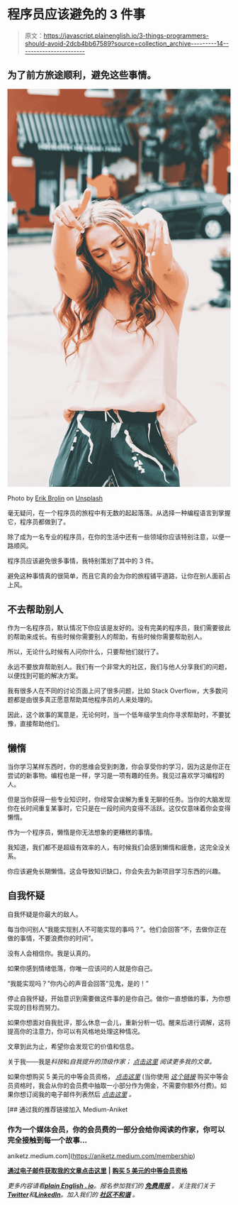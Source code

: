 # 程序员应该避免的 3 件事

> 原文：<https://javascript.plainenglish.io/3-things-programmers-should-avoid-2dcb4bb67589?source=collection_archive---------14----------------------->

## 为了前方旅途顺利，避免这些事情。

![](img/19fa709485f76a9013634a8e00ba64c9.png)

Photo by [Erik Brolin](https://unsplash.com/@erik_brolin?utm_source=medium&utm_medium=referral) on [Unsplash](https://unsplash.com?utm_source=medium&utm_medium=referral)

毫无疑问，在一个程序员的旅程中有无数的起起落落。从选择一种编程语言到掌握它，程序员都做到了。

除了成为一名专业的程序员，在你的生活中还有一些领域你应该特别注意，以便一路顺风。

程序员应该避免很多事情，我特别策划了其中的 3 件。

避免这种事情真的很简单，而且它真的会为你的旅程铺平道路，让你在别人面前占上风。

## 不去帮助别人

作为一名程序员，默认情况下你应该是友好的。没有完美的程序员，我们需要彼此的帮助来成长。有些时候你需要别人的帮助，有些时候你需要帮助别人。

所以，无论什么时候有人问你什么，只要帮他们就行了。

永远不要放弃帮助别人。我们有一个非常大的社区，我们与他人分享我们的问题，以便找到可能的解决方案。

我有很多人在不同的讨论页面上问了很多问题，比如 Stack Overflow，大多数问题都是由很多真正愿意帮助其他程序员的人来处理的。

因此，这个故事的寓意是，无论何时，当一个低年级学生向你寻求帮助时，不要犹豫，直接帮助他们。

## 懒惰

当你学习某样东西时，你的思维会受到刺激，你会享受你的学习，因为这是你正在尝试的新事物。编程也是一样，学习是一项有趣的任务。我见过喜欢学习编程的人。

但是当你获得一些专业知识时，你经常会误解为重复无聊的任务。当你的大脑发现你在长时间重复某事时，它只是在一段时间内变得不活跃。这仅仅意味着你会变得懒惰。

作为一个程序员，懒惰是你无法想象的更糟糕的事情。

我知道，我们都不是超级有效率的人，有时候我们会感到懒惰和疲惫，这完全没关系。

你应该避免长期懒惰。这会导致知识缺口，你会失去为新项目学习东西的兴趣。

## 自我怀疑

自我怀疑是你最大的敌人。

每当你问别人“我能实现别人不可能实现的事吗？”。他们会回答“不，去做你正在做的事情，不要浪费你的时间”。

没有人会相信你。我是认真的。

如果你感到情绪低落，你唯一应该问的人就是你自己。

“我能实现吗？”你内心的声音会回答“见鬼，是的！”

停止自我怀疑，开始意识到需要做这件事的是你自己。做你一直想做的事，为你想实现的目标而努力。

如果你想面对自我批评，那么休息一会儿，重新分析一切。醒来后进行调解，这将提高你的注意力，你可以有风格地处理这种情况。

文章到此为止，希望你会发现它的价值和信息。

关于我——我是*科技*和*自我提升的顶级作家；* [*点击这里*](https://aniketz.medium.com/) *阅读更多我的文章。*

如果你想购买 5 美元的中等会员资格， [*点击这里*](https://aniketz.medium.com/membership) (当你使用 [*这个链接*](https://aniketz.medium.com/membership) 购买中等会员资格时，我会从你的会员费中抽取一小部分作为佣金，不需要你额外付费)。如果你想订阅我的电子邮件列表然后 [*点击这里*](https://aniketz.medium.com/subscribe) *。*

[](https://aniketz.medium.com/membership) [## 通过我的推荐链接加入 Medium-Aniket

### 作为一个媒体会员，你的会员费的一部分会给你阅读的作家，你可以完全接触到每一个故事…

aniketz.medium.com](https://aniketz.medium.com/membership) 

[**通过电子邮件获取我的文章点击这里**](https://aniketz.medium.com/subscribe) **|** [**购买 5 美元的中等会员资格**](https://aniketz.medium.com/membership)

*更多内容请看*[***plain English . io***](https://plainenglish.io/)*。报名参加我们的* [***免费周报***](http://newsletter.plainenglish.io/) *。关注我们关于*[***Twitter***](https://twitter.com/inPlainEngHQ)*和*[***LinkedIn***](https://www.linkedin.com/company/inplainenglish/)*。加入我们的* [***社区不和谐***](https://discord.gg/GtDtUAvyhW) *。*